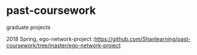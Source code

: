 # past-coursework
graduate projects

2018 Spring, ego-network-project :https://github.com/Shanlearning/past-coursework/tree/master/ego-network-project
